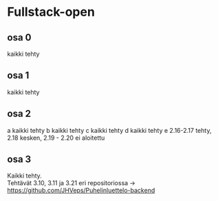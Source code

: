 # Fullstack-open

## osa 0

kaikki tehty

## osa 1

kaikki tehty

## osa 2

a kaikki tehty
b kaikki tehty
c kaikki tehty
d kaikki tehty
e 2.16-2.17 tehty, 2.18 kesken, 2.19 - 2.20 ei aloitettu

## osa 3

Kaikki tehty.</br>
Tehtävät 3.10, 3.11 ja 3.21 eri repositoriossa -> https://github.com/JHVeps/Puhelinluettelo-backend
